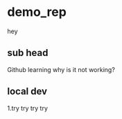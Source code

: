 # demo_rep
hey 
## sub head
 Github learning
 why is it not working?

 ## local dev
 1.try try try try

